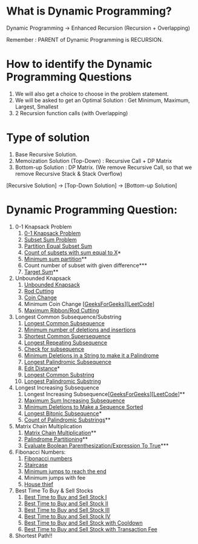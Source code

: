 # What is Dynamic Programming?

Dynamic Programming → Enhanced Recursion (Recursion + Overlapping)

Remember : PARENT of Dynamic Programming is RECURSION.

# How to identify the Dynamic Programming Questions

1. We will also get a choice to choose in the problem statement.
2. We will be asked to get an Optimal Solution : Get Minimum, Maximum, Largest, Smallest
3. 2 Recursion function calls (with Overlapping)

# Type of solution

1. Base Recursive Solution.
2. Memoization Solution (Top-Down) : Recursive Call + DP Matrix
3. Bottom-up Solution : DP Matrix. (We remove Recursive Call, so that we remove Recursive Stack & Stack Overflow)

[Recursive Solution] → [Top-Down Solution] → [Bottom-up Solution]

# Dynamic Programming Question:

1. 0-1 Knapsack Problem
    1. [0-1 Knapsack Problem](https://practice.geeksforgeeks.org/problems/0-1-knapsack-problem0945/1)
    2. [Subset Sum Problem](https://www.interviewbit.com/problems/subset-sum-problem/)
    3. [Partition Equal Subset Sum](https://practice.geeksforgeeks.org/problems/subset-sum-problem2014/1)
    4. [Count of subsets with sum equal to X](https://www.geeksforgeeks.org/count-of-subsets-with-sum-equal-to-x/)*
    5. [Minimum sum partition](https://practice.geeksforgeeks.org/problems/minimum-sum-partition3317/1)**
    6. Count number of subset with given difference***
    7. [Target Sum](https://leetcode.com/problems/target-sum/)**
2. Unbounded Knapsack
    1. [Unbounded Knapsack](https://practice.geeksforgeeks.org/problems/knapsack-with-duplicate-items4201/1)
    2. [Rod Cutting](https://www.techiedelight.com/rot-cutting/)
    3. [Coin Change](https://practice.geeksforgeeks.org/problems/coin-change2448/1)
    4. Minimum Coin Change [[GeeksForGeeks](https://practice.geeksforgeeks.org/problems/number-of-coins1824/1)][[LeetCode](https://leetcode.com/problems/coin-change/)]
    5. [Maximum Ribbon/Rod Cutting](https://practice.geeksforgeeks.org/problems/cutted-segments1642/1)
3. Longest Common Subsequence/Substring
    1. [Longest Common Subsequence](https://practice.geeksforgeeks.org/problems/longest-common-subsequence-1587115620/1)
    2. [Minimum number of deletions and insertions](https://practice.geeksforgeeks.org/problems/minimum-number-of-deletions-and-insertions0209/1)
    3. [Shortest Common Supersequence](https://practice.geeksforgeeks.org/problems/shortest-common-supersequence0322/1)
    4. [Longest Repeating Subsequence](https://practice.geeksforgeeks.org/problems/longest-repeating-subsequence2004/1)
    5. [Check for subsequence](https://practice.geeksforgeeks.org/problems/check-for-subsequence4930/1)
    6. [Minimum Deletions in a String to make it a Palindrome](https://practice.geeksforgeeks.org/problems/minimum-deletitions/0)
    7. [Longest Palindromic Subsequence](https://leetcode.com/problems/longest-palindromic-subsequence/)
    8. [Edit Distance](https://practice.geeksforgeeks.org/problems/edit-distance3702/1)*
    9. [Longest Common Substring](https://practice.geeksforgeeks.org/problems/longest-common-substring1452/1)
    10. [Longest Palindromic Substring](https://practice.geeksforgeeks.org/problems/longest-palindrome-in-a-string/0)
4. Longest Increasing Subsequence
    1. Longest Increasing Subsequence[[GeeksForGeeks](https://practice.geeksforgeeks.org/problems/longest-increasing-subsequence-1587115620/1)][[LeetCode](https://leetcode.com/problems/longest-increasing-subsequence/)]**
    2. [Maximum Sum Increasing Subsequence](https://practice.geeksforgeeks.org/problems/maximum-sum-increasing-subsequence4749/1)
    3. [Minimum Deletions to Make a Sequence Sorted](https://practice.geeksforgeeks.org/problems/minimum-number-of-deletions-to-make-a-sorted-sequence3248/1)
    4. [Longest Bitonic Subsequence](https://practice.geeksforgeeks.org/problems/longest-bitonic-subsequence0824/1)*
    5. [Count of Palindromic Substrings](https://practice.geeksforgeeks.org/problems/count-palindrome-sub-strings-of-a-string/0)**
5. Matrix Chain Multiplication
    1. [Matrix Chain Multiplication](https://practice.geeksforgeeks.org/problems/matrix-chain-multiplication0303/1)**
    2. [Palindrome Partitioning](https://practice.geeksforgeeks.org/problems/palindromic-patitioning4845/1)**
    3. [Evaluate Boolean Parenthesization/Expression To True](https://practice.geeksforgeeks.org/problems/boolean-parenthesization5610/1)***
6. Fibonacci Numbers:
    1. [Fibonacci numbers](https://practice.geeksforgeeks.org/problems/nth-fibonacci-number1335/1)
    2. [Staircase](https://practice.geeksforgeeks.org/problems/count-ways-to-reach-the-nth-stair-1587115620/1)
    3. [Minimum jumps to reach the end](https://practice.geeksforgeeks.org/problems/minimum-number-of-jumps-1587115620/1)
    4. Minimum jumps with fee
    5. [House thief](https://practice.geeksforgeeks.org/problems/max-sum-without-adjacents2430/1)
7. Best Time To Buy & Sell Stocks
    1. [Best Time to Buy and Sell Stock I](https://leetcode.com/problems/best-time-to-buy-and-sell-stock/)
    2. [Best Time to Buy and Sell Stock II](https://leetcode.com/problems/best-time-to-buy-and-sell-stock-ii/)
    3. [Best Time to Buy and Sell Stock III](https://leetcode.com/problems/best-time-to-buy-and-sell-stock-iii/)
    4. [Best Time to Buy and Sell Stock IV](https://leetcode.com/problems/best-time-to-buy-and-sell-stock-iv/)
    5. [Best Time to Buy and Sell Stock with Cooldown](https://leetcode.com/problems/best-time-to-buy-and-sell-stock-with-cooldown/)
    6. [Best Time to Buy and Sell Stock with Transaction Fee](https://leetcode.com/problems/best-time-to-buy-and-sell-stock-with-transaction-fee/)
8. Shortest Path!!